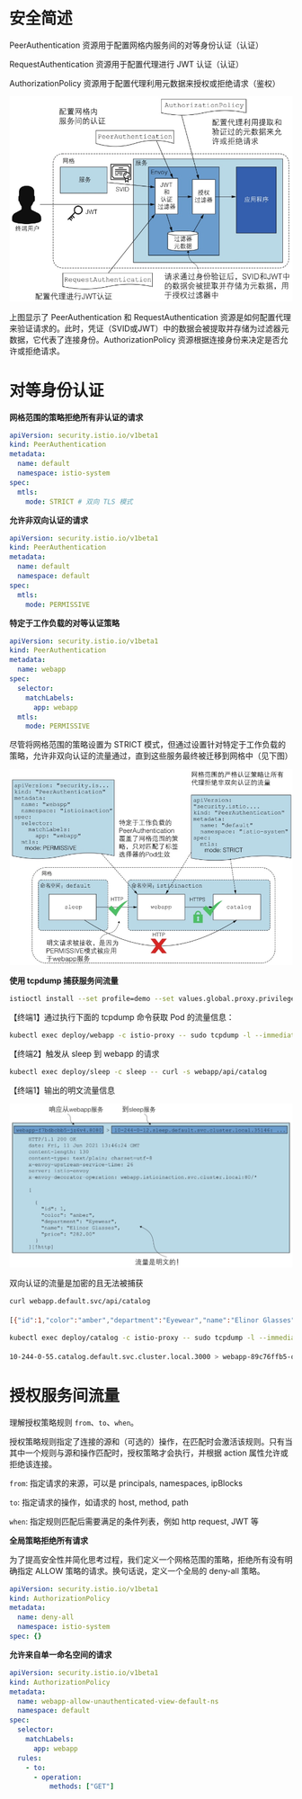 # 安全简述

PeerAuthentication 资源用于配置网格内服务间的对等身份认证（认证）

RequestAuthentication 资源用于配置代理进行 JWT 认证（认证）

AuthorizationPolicy 资源用于配置代理利用元数据来授权或拒绝请求（鉴权）

![](media/16988212847426.jpg)

上图显示了 PeerAuthentication 和 RequestAuthentication 资源是如何配置代理来验证请求的。此时，凭证（SVID或JWT）中的数据会被提取并存储为过滤器元数据，它代表了连接身份。AuthorizationPolicy 资源根据连接身份来决定是否允许或拒绝请求。

# 对等身份认证

**网格范围的策略拒绝所有非认证的请求**

```yaml
apiVersion: security.istio.io/v1beta1
kind: PeerAuthentication
metadata:
  name: default
  namespace: istio-system
spec:
  mtls:
    mode: STRICT # 双向 TLS 模式
```

**允许非双向认证的请求**

```yaml
apiVersion: security.istio.io/v1beta1
kind: PeerAuthentication
metadata:
  name: default
  namespace: default
spec:
  mtls:
    mode: PERMISSIVE
```

**特定于工作负载的对等认证策略**

```yaml
apiVersion: security.istio.io/v1beta1
kind: PeerAuthentication
metadata:
  name: webapp
spec:
  selector:
    matchLabels:
      app: webapp
  mtls:
    mode: PERMISSIVE
```

尽管将网格范围的策略设置为 STRICT 模式，但通过设置针对特定于工作负载的策略，允许非双向认证的流量通过，直到这些服务最终被迁移到网格中（见下图）

![](media/16988245392281.jpg)

**使用 tcpdump 捕获服务间流量**

```bash
istioctl install --set profile=demo --set values.global.proxy.privileged=true
```

【终端1】通过执行下面的 tcpdump 命令获取 Pod 的流量信息：

```bash
kubectl exec deploy/webapp -c istio-proxy -- sudo tcpdump -l --immediate-mode -vv -s 0
```

【终端2】触发从 sleep 到 webapp 的请求

```bash
kubectl exec deploy/sleep -c sleep -- curl -s webapp/api/catalog
```

【终端1】输出的明文流量信息

![](media/16988255260953.jpg)

双向认证的流量是加密的且无法被捕获

```bash
curl webapp.default.svc/api/catalog

[{"id":1,"color":"amber","department":"Eyewear","name":"Elinor Glasses","price":"282.00"},{"id":2,"color":"cyan","department":"Clothing","name":"Atlas Shirt","price":"127.00"},{"id":3,"color":"teal","department":"Clothing","name":"Small Metal Shoes","price":"232.00"},{"id":4,"color":"red","department":"Watches","name":"Red Dragon Watch","price":"232.00"}]
```

```bash
kubectl exec deploy/catalog -c istio-proxy -- sudo tcpdump -l --immediate-mode -vv -s 0

10-244-0-55.catalog.default.svc.cluster.local.3000 > webapp-89c76ffb5-qhfxq.46336: Flags [P.], cksum 0x1d34 (incorrect -> 0xb85e), seq 1:1716, ack 1205, win 63, options [nop,nop,TS val 571673926 ecr 2940613001], length 1715
```

# 授权服务间流量

理解授权策略规则 `from`、`to`、`when`。

授权策略规则指定了连接的源和（可选的）操作，在匹配时会激活该规则。只有当其中一个规则与源和操作匹配时，授权策略才会执行，并根据 action 属性允许或拒绝该连接。

`from`: 指定请求的来源，可以是 principals, namespaces,  ipBlocks

`to`: 指定请求的操作，如请求的 host, method, path

`when`: 指定规则匹配后需要满足的条件列表，例如 http request, JWT 等

**全局策略拒绝所有请求**

为了提高安全性并简化思考过程，我们定义一个网格范围的策略，拒绝所有没有明确指定 ALLOW 策略的请求。换句话说，定义一个全局的 deny-all 策略。

```yaml
apiVersion: security.istio.io/v1beta1
kind: AuthorizationPolicy
metadata:
  name: deny-all
  namespace: istio-system
spec: {}
```

**允许来自单一命名空间的请求**

```yaml
apiVersion: security.istio.io/v1beta1
kind: AuthorizationPolicy
metadata:
  name: webapp-allow-unauthenticated-view-default-ns
  namespace: default
spec:
  selector:
    matchLabels:
      app: webapp
  rules:
    - to:
      - operation:
          methods: ["GET"]
```
